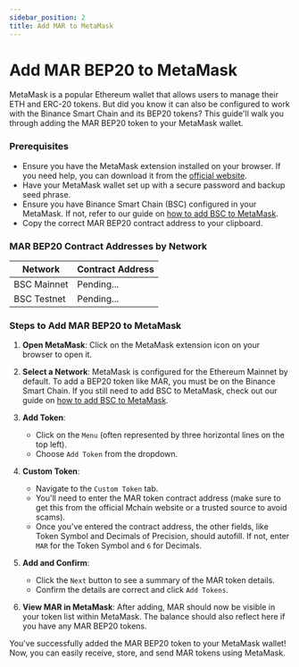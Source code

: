 ```yaml
---
sidebar_position: 2
title: Add MAR to MetaMask
---
```


# Add MAR BEP20 to MetaMask

MetaMask is a popular Ethereum wallet that allows users to manage their ETH and ERC-20 tokens. But did you know it can also be configured to work with the Binance Smart Chain and its BEP20 tokens? This guide'll walk you through adding the MAR BEP20 token to your MetaMask wallet.

### Prerequisites

- Ensure you have the MetaMask extension installed on your browser. If you need help, you can download it from the [official website](https://metamask.io/).
- Have your MetaMask wallet set up with a secure password and backup seed phrase.
- Ensure you have Binance Smart Chain (BSC) configured in your MetaMask. If not, refer to our guide on [how to add BSC to MetaMask](add-bsc-to-metamask).
- Copy the correct MAR BEP20 contract address to your clipboard.

### MAR BEP20 Contract Addresses by Network

| Network     | Contract Address |
|-------------|------------------|
| BSC Mainnet | Pending...       |
| BSC Testnet | Pending...       |

### Steps to Add MAR BEP20 to MetaMask

1. **Open MetaMask**: Click on the MetaMask extension icon on your browser to open it.

2. **Select a Network**: MetaMask is configured for the Ethereum Mainnet by default. To add a BEP20 token like MAR, you must be on the Binance Smart Chain. If you still need to add BSC to MetaMask, check out our guide on [how to add BSC to MetaMask](add-bsc-to-metamask).

3. **Add Token**: 
    - Click on the `Menu` (often represented by three horizontal lines on the top left).
    - Choose `Add Token` from the dropdown.

4. **Custom Token**: 
    - Navigate to the `Custom Token` tab.
    - You'll need to enter the MAR token contract address (make sure to get this from the official Mchain website or a trusted source to avoid scams). 
    - Once you've entered the contract address, the other fields, like Token Symbol and Decimals of Precision, should autofill. If not, enter `MAR` for the Token Symbol and `6` for Decimals.

5. **Add and Confirm**: 
    - Click the `Next` button to see a summary of the MAR token details.
    - Confirm the details are correct and click `Add Tokens`.

6. **View MAR in MetaMask**: After adding, MAR should now be visible in your token list within MetaMask. The balance should also reflect here if you have any MAR BEP20 tokens.

You've successfully added the MAR BEP20 token to your MetaMask wallet! Now, you can easily receive, store, and send MAR tokens using MetaMask.


